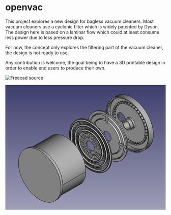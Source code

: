 # openvac
This project explores a new design for bagless vacuum cleaners. Most vacuum cleaners use a cyclonic filter which is widely patented by Dyson. The design here is based on a laminar flow which could at least consume less power due to less pressure drop.

For now, the concept only explores the filtering part of the vacuum cleaner, the design is not ready to use.

Any contribution is welcome, the goal being to have a 3D printable design in order to enable end users to produce their own.

![Freecad source](/files/GLOBAL.fcstd)

![Freecad screenshot](/files/freecad.png)

